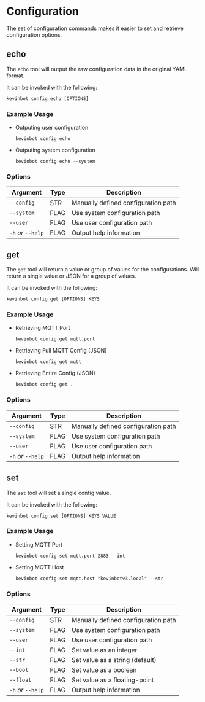 # Configuration

The set of configuration commands makes it easier to set and retrieve configuration options.

## echo

The `echo` tool will output the raw configuration data in the original YAML format.

It can be invoked with the following:

```console
kevinbot config echo [OPTIONS]
```

### Example Usage

* Outputing user configuration
    ```console
    kevinbot config echo
    ```
* Outputing system configuration
    ```console
    kevinbot config echo --system
    ```

### Options

| Argument           | Type  | Description                                    |
| ------------------ | ----- | ---------------------------------------------- |
| `--config`         | STR   | Manually defined configuration path            |
| `--system`         | FLAG  | Use system configuration path                  |
| `--user`           | FLAG  | Use user configuration path                    |
| `-h` *or* `--help` | FLAG  | Output help information                        |

## get

The `get` tool will return a value or group of values for the configurations. Will return a single value or JSON for a group of values.

It can be invoked with the following:

```console
kevinbot config get [OPTIONS] KEYS
```

### Example Usage

* Retrieving MQTT Port
    ```console
    kevinbot config get mqtt.port
    ```
* Retrieving Full MQTT Config (JSON)
    ```console
    kevinbot config get mqtt
    ```
* Retrieving Entire Config (JSON)
    ```console
    kevinbot config get .
    ```

### Options

| Argument           | Type  | Description                                    |
| ------------------ | ----- | ---------------------------------------------- |
| `--config`         | STR   | Manually defined configuration path            |
| `--system`         | FLAG  | Use system configuration path                  |
| `--user`           | FLAG  | Use user configuration path                    |
| `-h` *or* `--help` | FLAG  | Output help information                        |

## set

The `set` tool will set a single config value.

It can be invoked with the following:

```console
kevinbot config set [OPTIONS] KEYS VALUE
```

### Example Usage

* Setting MQTT Port
    ```console
    kevinbot config set mqtt.port 2883 --int
    ```
* Setting MQTT Host
    ```console
    kevinbot config set mqtt.host "kevinbotv3.local" --str
    ```

### Options

| Argument           | Type  | Description                                    |
| ------------------ | ----- | ---------------------------------------------- |
| `--config`         | STR   | Manually defined configuration path            |
| `--system`         | FLAG  | Use system configuration path                  |
| `--user`           | FLAG  | Use user configuration path                    |
| `--int`            | FLAG  | Set value as an integer                        |
| `--str`            | FLAG  | Set value as a string (default)                |
| `--bool`           | FLAG  | Set value as a boolean                         |
| `--float`          | FLAG  | Set value as a floating-point                  |
| `-h` *or* `--help` | FLAG  | Output help information                        |